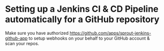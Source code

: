 # Setting up a Jenkins CI & CD Pipeline automatically for a GitHub repository
Make sure you have authorized https://github.com/apps/sprout-jenkins-github-app to setup webhooks on your behalf to your GitHub account & scan your repos.
